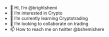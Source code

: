 - 👋 Hi, I’m @brightshemi
- 👀 I’m interested in Crypto
- 🌱 I’m currently learning Cryptotrading
- 💞️ I’m looking to collaborate on trading
- 📫 How to reach me on twitter @bshemishere

<!---
brightshemi/brightshemi is a ✨ special ✨ repository because its `README.md` (this file) appears on your GitHub profile.
You can click the Preview link to take a look at your changes.
--->
